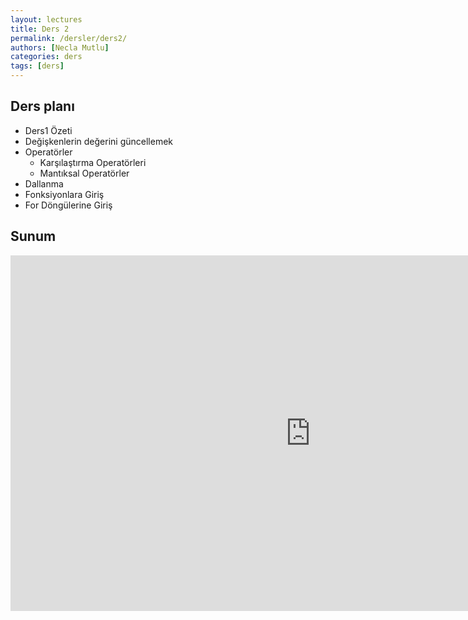 ```yaml
---
layout: lectures
title: Ders 2
permalink: /dersler/ders2/
authors: [Necla Mutlu]
categories: ders
tags: [ders]
---
```


## Ders planı
- Ders1 Özeti
- Değişkenlerin değerini güncellemek
- Operatörler
    - Karşılaştırma Operatörleri
    - Mantıksal Operatörler
- Dallanma
- Fonksiyonlara Giriş
- For Döngülerine Giriş

## Sunum
<iframe src="https://docs.google.com/presentation/d/1rgdnaDCXU06d854wpVPlBbHbiT33sGe7xX5ROVQdIBI/edit?usp=sharing" frameborder="0" width="960" height="569" allowfullscreen="true" mozallowfullscreen="true" webkitallowfullscreen="true"></iframe>
